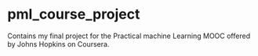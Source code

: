 # pml_course_project
Contains my final project for the Practical machine Learning MOOC offered by Johns Hopkins on Coursera.
